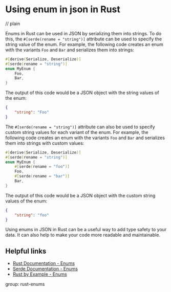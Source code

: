 # Using enum in json in Rust
// plain

Enums in Rust can be used in JSON by serializing them into strings. To do this, the `#[serde(rename = "string")]` attribute can be used to specify the string value of the enum. For example, the following code creates an enum with the variants `Foo` and `Bar` and serializes them into strings:
```rust
#[derive(Serialize, Deserialize)]
#[serde(rename = "string")]
enum MyEnum {
    Foo,
    Bar,
}
```
The output of this code would be a JSON object with the string values of the enum:
```json
{
    "string": "Foo"
}
```
The `#[serde(rename = "string")]` attribute can also be used to specify custom string values for each variant of the enum. For example, the following code creates an enum with the variants `Foo` and `Bar` and serializes them into strings with custom values:
```rust
#[derive(Serialize, Deserialize)]
#[serde(rename = "string")]
enum MyEnum {
    #[serde(rename = "foo")]
    Foo,
    #[serde(rename = "bar")]
    Bar,
}
```
The output of this code would be a JSON object with the custom string values of the enum:
```json
{
    "string": "foo"
}
```
Using enums in JSON in Rust can be a useful way to add type safety to your data. It can also help to make your code more readable and maintainable.

## Helpful links
- [Rust Documentation - Enums](https://doc.rust-lang.org/book/ch06-00-enums.html)
- [Serde Documentation - Enums](https://serde.rs/enum-representations.html)
- [Rust by Example - Enums](https://doc.rust-lang.org/rust-by-example/custom_types/enum.html)

group: rust-enums